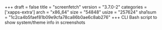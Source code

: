 +++
draft = false
title = "screenfetch"
version = "3.7.0-2"
categories = ['xapps-extra']
arch = "x86_64"
size = "54848"
usize = "257624"
sha1sum = "1c2ca4b5faef81b09e9cfa78ca86b0ae6c8ab276"
+++
CLI Bash script to show system/theme info in screenshots